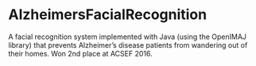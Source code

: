 # AlzheimersFacialRecognition
A facial recognition system implemented with Java (using the OpenIMAJ library) that prevents Alzheimer’s disease patients from wandering out of their homes. Won 2nd place at ACSEF 2016.


